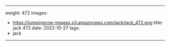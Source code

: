 
---
weight: 472
images:
- https://jumpingcow-images.s3.amazonaws.com/jack/jack_472.png
title: jack 472
date: 2022-10-27
tags:
- jack
---
